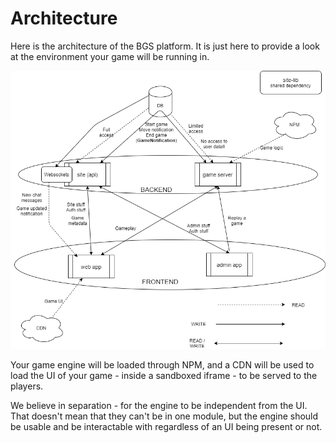 # Architecture

Here is the architecture of the BGS platform. It is just here to provide a look at the environment your game will be running in.

![Architecture](./architecture.png)

Your game engine will be loaded through NPM, and a CDN will be used to load the UI of your game - inside a sandboxed iframe - to be served to the players.

We believe in separation - for the engine to be independent from the UI. That doesn't mean that they can't be in one module, but the engine should be usable and be interactable with regardless of an UI being present or not.
